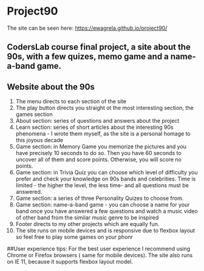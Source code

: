# Project90
The site can be seen here: https://ewagrela.github.io/project90/
## CodersLab course final project, a site about the 90s, with a few quizes, memo game and a name-a-band game.
## Website about the 90s

1. The menu directs to each section of the site
2. The play button directs you straight ot the most interesting section, the games section
3. About section: series of questions and answers about the project
4. Learn section: series of short articles about the interesting 90s phenomena - I wrote them myself, as the site is a personal homage to this joyous decade
5. Game section: in Memory Game you memorize the pictures and you have precisely 10 seconds to do so. Then you  have 60 seconds to uncover all of them and score points. Otherwise, you will score no points.
6. Game section: in Trivia Quiz you can choose which level of difficulty you prefer and check your knowledge on 90s bands and celebrities. Time is limited - the higher the level, the less time- and all questions must be answered.
7. Game section: a series of three Personality Quizes to choose from. 
8. Game section: name-a-band game - you can choose a name for your band once you have answered a few questions and watch a music video of other band from the similar music genre to be inspired
9. Footer directs to my other projects which are equally fun.
10. The site runs on mobile devices and is responsive due to flexbox layout so feel free to play some games on your phonr


##User experience tips:
For the best user experience I recommend using Chrome or Firefox browsers ( same for mobile devices). The site also runs on IE 11, because it supports flexbox layout model.

